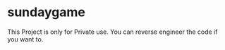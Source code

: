 # sundaygame
This Project is only for Private use. You can reverse engineer the code if you want to.

